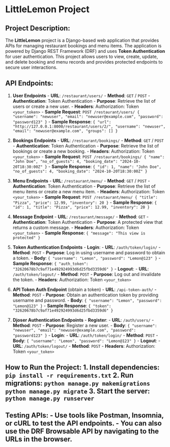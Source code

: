 # LittleLemon Project

## Project Description:
The **LittleLemon** project is a Django-based web application that provides APIs for managing restaurant bookings and menu items. The application is powered by Django REST Framework (DRF) and uses **Token Authentication** for user authentication. This project allows users to view, create, update, and delete booking and menu records and provides protected endpoints to secure user interactions.

## API Endpoints:
1. **User Endpoints** - **URL**: `/restaurant/users/` - **Method**: `GET` / `POST` - **Authentication**: Token Authentication - **Purpose**: Retrieve the list of users or create a new user. - **Headers**: Authorization: Token `<your_token>` - **Sample Request**: `POST /restaurant/users/ { "username": "newuser", "email": "newuser@example.com", "password": "password123" }` - **Sample Response**: `{ "url": "http://127.0.0.1:8000/restaurant/users/2/", "username": "newuser", "email": "newuser@example.com", "groups": [] }`

2. **Bookings Endpoints** - **URL**: `/restaurant/bookings/` - **Method**: `GET` / `POST` - **Authentication**: Token Authentication - **Purpose**: Retrieve the list of bookings or create a new booking. - **Headers**: Authorization: Token `<your_token>` - **Sample Request**: `POST /restaurant/bookings/ { "name": "John Doe", "no_of_guests": 4, "booking_date": "2024-10-20T18:30:00Z" }` - **Sample Response**: `{ "id": 1, "name": "John Doe", "no_of_guests": 4, "booking_date": "2024-10-20T18:30:00Z" }`

3. **Menu Endpoints** - **URL**: `/restaurant/menu/` - **Method**: `GET` / `POST` - **Authentication**: Token Authentication - **Purpose**: Retrieve the list of menu items or create a new menu item. - **Headers**: Authorization: Token `<your_token>` - **Sample Request**: `POST /restaurant/menu/ { "title": "Pizza", "price": 12.99, "inventory": 20 }` - **Sample Response**: `{ "id": 1, "title": "Pizza", "price": 12.99, "inventory": 20 }`

4. **Message Endpoint** - **URL**: `/restaurant/message/` - **Method**: `GET` - **Authentication**: Token Authentication - **Purpose**: A protected view that returns a custom message. - **Headers**: Authorization: Token `<your_token>` - **Sample Response**: `{ "message": "This view is protected" }`

5. **Token Authentication Endpoints** - **Login**: - **URL**: `/auth/token/login/` - **Method**: `POST` - **Purpose**: Log in using username and password to obtain a token. - **Body**: `{ "username": "Lemon", "password": "Lemon@123" }` - **Sample Response**: `{ "auth_token": "32620678b7c9af71e492924993d6d25fbd3359d6" }` - **Logout**: - **URL**: `/auth/token/logout/` - **Method**: `POST` - **Purpose**: Log out and invalidate the token. - **Headers**: Authorization: Token `<your_token>`

6. **API Token Auth Endpoint** (obtain a token) - **URL**: `/api-token-auth/` - **Method**: `POST` - **Purpose**: Obtain an authentication token by providing username and password. - **Body**: `{ "username": "Lemon", "password": "Lemon@123" }` - **Sample Response**: `{ "token": "32620678b7c9af71e492924993d6d25fbd3359d6" }`

7. **Djoser Authentication Endpoints** - **Register**: - **URL**: `/auth/users/` - **Method**: `POST` - **Purpose**: Register a new user. - **Body**: `{ "username": "newuser", "email": "newuser@example.com", "password": "password123" }` - **Login**: - **URL**: `/auth/token/login/` - **Method**: `POST` - **Body**: `{ "username": "Lemon", "password": "Lemon@123" }` - **Logout**: - **URL**: `/auth/token/logout/` - **Method**: `POST` - **Headers**: Authorization: Token `<your_token>`

## How to Run the Project: 1. Install dependencies: `pip install -r requirements.txt` 2. Run migrations: `python manage.py makemigrations` `python manage.py migrate` 3. Start the server: `python manage.py runserver`

## Testing APIs: - Use tools like **Postman**, **Insomnia**, or **cURL** to test the API endpoints. - You can also use the **DRF Browsable API** by navigating to the URLs in the browser.
